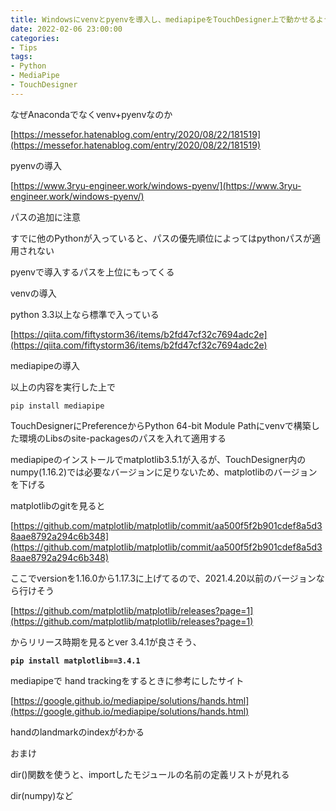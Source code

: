 ```yaml
---
title: Windowsにvenvとpyenvを導入し、mediapipeをTouchDesigner上で動かせるようにする
date: 2022-02-06 23:00:00
categories:
- Tips
tags:
- Python
- MediaPipe
- TouchDesigner
---
```


なぜAnacondaでなくvenv+pyenvなのか

[https://messefor.hatenablog.com/entry/2020/08/22/181519](https://messefor.hatenablog.com/entry/2020/08/22/181519)

pyenvの導入

[https://www.3ryu-engineer.work/windows-pyenv/](https://www.3ryu-engineer.work/windows-pyenv/)

パスの追加に注意

すでに他のPythonが入っていると、パスの優先順位によってはpythonパスが適用されない

pyenvで導入するパスを上位にもってくる

venvの導入

python 3.3以上なら標準で入っている

[https://qiita.com/fiftystorm36/items/b2fd47cf32c7694adc2e](https://qiita.com/fiftystorm36/items/b2fd47cf32c7694adc2e)

mediapipeの導入

以上の内容を実行した上で

`pip install mediapipe`

TouchDesignerにPreferenceからPython 64-bit Module Pathにvenvで構築した環境のLibsのsite-packagesのパスを入れて適用する

mediapipeのインストールでmatplotlib3.5.1が入るが、TouchDesigner内のnumpy(1.16.2)では必要なバージョンに足りないため、matplotlibのバージョンを下げる

matplotlibのgitを見ると

[https://github.com/matplotlib/matplotlib/commit/aa500f5f2b901cdef8a5d38aae8792a294c6b348](https://github.com/matplotlib/matplotlib/commit/aa500f5f2b901cdef8a5d38aae8792a294c6b348)

ここでversionを1.16.0から1.17.3に上げてるので、2021.4.20以前のバージョンなら行けそう

[https://github.com/matplotlib/matplotlib/releases?page=1](https://github.com/matplotlib/matplotlib/releases?page=1)

からリリース時期を見るとver 3.4.1が良さそう、

**`pip install matplotlib==3.4.1`**

mediapipeで hand trackingをするときに参考にしたサイト

[https://google.github.io/mediapipe/solutions/hands.html](https://google.github.io/mediapipe/solutions/hands.html)

handのlandmarkのindexがわかる

おまけ

dir()関数を使うと、importしたモジュールの名前の定義リストが見れる

dir(numpy)など
